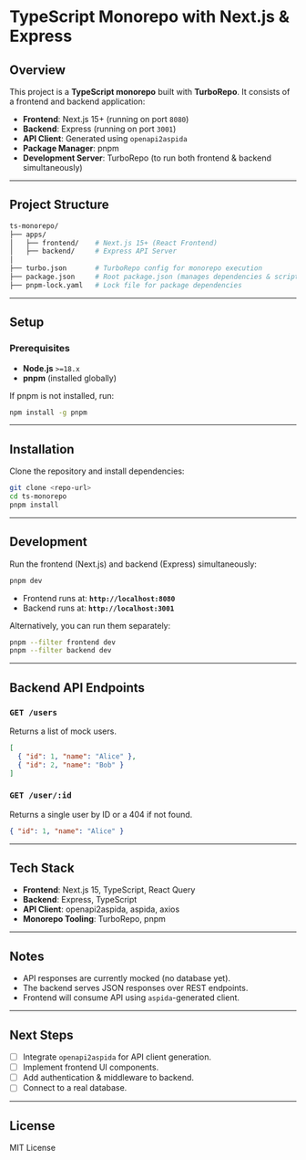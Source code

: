 # TypeScript Monorepo with Next.js & Express

## Overview
This project is a **TypeScript monorepo** built with **TurboRepo**. It consists of a frontend and backend application:

- **Frontend**: Next.js 15+ (running on port `8080`)
- **Backend**: Express (running on port `3001`)
- **API Client**: Generated using `openapi2aspida`
- **Package Manager**: pnpm
- **Development Server**: TurboRepo (to run both frontend & backend simultaneously)

---

## Project Structure
```sh
ts-monorepo/
├── apps/
│   ├── frontend/    # Next.js 15+ (React Frontend)
│   ├── backend/     # Express API Server
│
├── turbo.json       # TurboRepo config for monorepo execution
├── package.json     # Root package.json (manages dependencies & scripts)
├── pnpm-lock.yaml   # Lock file for package dependencies
```

---

## Setup
### Prerequisites
- **Node.js** `>=18.x`
- **pnpm** (installed globally)

If pnpm is not installed, run:
```sh
npm install -g pnpm
```

---

## Installation
Clone the repository and install dependencies:
```sh
git clone <repo-url>
cd ts-monorepo
pnpm install
```

---

## Development
Run the frontend (Next.js) and backend (Express) simultaneously:
```sh
pnpm dev
```
- Frontend runs at: **`http://localhost:8080`**
- Backend runs at: **`http://localhost:3001`**

Alternatively, you can run them separately:
```sh
pnpm --filter frontend dev
pnpm --filter backend dev
```

---

## Backend API Endpoints
### `GET /users`
Returns a list of mock users.
```json
[
  { "id": 1, "name": "Alice" },
  { "id": 2, "name": "Bob" }
]
```

### `GET /user/:id`
Returns a single user by ID or a 404 if not found.
```json
{ "id": 1, "name": "Alice" }
```

---

## Tech Stack
- **Frontend**: Next.js 15, TypeScript, React Query
- **Backend**: Express, TypeScript
- **API Client**: openapi2aspida, aspida, axios
- **Monorepo Tooling**: TurboRepo, pnpm

---

## Notes
- API responses are currently mocked (no database yet).
- The backend serves JSON responses over REST endpoints.
- Frontend will consume API using `aspida`-generated client.

---

## Next Steps
- [ ] Integrate `openapi2aspida` for API client generation.
- [ ] Implement frontend UI components.
- [ ] Add authentication & middleware to backend.
- [ ] Connect to a real database.

---

## License
MIT License
